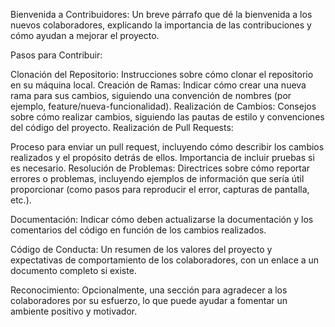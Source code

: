 Bienvenida a Contribuidores: Un breve párrafo que dé la bienvenida a los nuevos colaboradores, explicando la importancia de las contribuciones y cómo ayudan a mejorar el proyecto.

Pasos para Contribuir:

Clonación del Repositorio: Instrucciones sobre cómo clonar el repositorio en su máquina local.
Creación de Ramas: Indicar cómo crear una nueva rama para sus cambios, siguiendo una convención de nombres (por ejemplo, feature/nueva-funcionalidad).
Realización de Cambios: Consejos sobre cómo realizar cambios, siguiendo las pautas de estilo y convenciones del código del proyecto.
Realización de Pull Requests:

Proceso para enviar un pull request, incluyendo cómo describir los cambios realizados y el propósito detrás de ellos.
Importancia de incluir pruebas si es necesario.
Resolución de Problemas: Directrices sobre cómo reportar errores o problemas, incluyendo ejemplos de información que sería útil proporcionar (como pasos para reproducir el error, capturas de pantalla, etc.).

Documentación: Indicar cómo deben actualizarse la documentación y los comentarios del código en función de los cambios realizados.

Código de Conducta: Un resumen de los valores del proyecto y expectativas de comportamiento de los colaboradores, con un enlace a un documento completo si existe.

Reconocimiento: Opcionalmente, una sección para agradecer a los colaboradores por su esfuerzo, lo que puede ayudar a fomentar un ambiente positivo y motivador.
